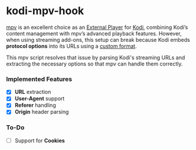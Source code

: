 # **kodi-mpv-hook**  

[mpv](https://mpv.io/) is an excellent choice as an [External Player](https://kodi.wiki/view/External_players) for [Kodi](https://kodi.tv/), combining Kodi’s content management with mpv’s advanced playback features. However, when using streaming add-ons, this setup can break because Kodi embeds **protocol options** into its URLs using a [custom format](https://kodi.wiki/view/HTTP).  

This mpv script resolves that issue by parsing Kodi's streaming URLs and extracting the necessary options so that mpv can handle them correctly.  

### **Implemented Features**  
- [x] **URL** extraction  
- [x] **User-Agent** support  
- [x] **Referer** handling  
- [x] **Origin** header parsing  

### **To-Do**  
- [ ] Support for **Cookies**  
